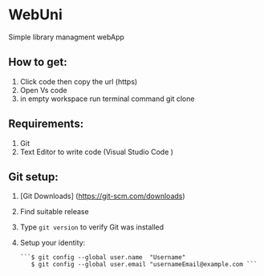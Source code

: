 # WebUni
Simple library managment webApp 


## How to get: 
  1. Click code  then copy the url (https)
  2. Open Vs code 
  3. in empty workspace run terminal command git clone <url>


## Requirements: 
  1. Git
  2. Text Editor to write code (Visual Studio Code )


## Git setup: 
  1. [Git Downloads] (https://git-scm.com/downloads) 
  2. Find suitable release
  3. Type ```git version``` to verify Git was installed 
  4. Setup your identity:
     
         ```$ git config --global user.name  "Username"
            $ git config --global user.email "usernameEmail@example.com ```  
